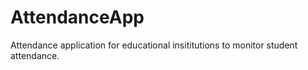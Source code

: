 # AttendanceApp

Attendance application for educational insititutions to monitor student attendance.